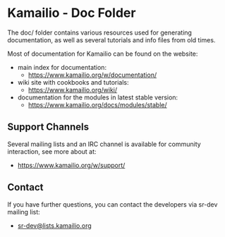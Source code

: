 Kamailio - Doc Folder
=====================

The doc/ folder contains various resources used for generating documentation,
as well as several tutorials and info files from old times.

Most of documentation for Kamailio can be found on the website:

  * main index for documentation:
    * https://www.kamailio.org/w/documentation/
  * wiki site with cookbooks and tutorials:
    * https://www.kamailio.org/wiki/
  * documentation for the modules in latest stable version:
    * https://www.kamailio.org/docs/modules/stable/

Support Channels
----------------

Several mailing lists and an IRC channel is available for community interaction,
see more about at:

  * https://www.kamailio.org/w/support/

Contact
-------

If you have further questions, you can contact the developers via sr-dev
mailing list:

  * sr-dev@lists.kamailio.org
